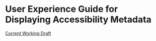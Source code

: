  # User Experience Guide for Displaying Accessibility Metadata
 [Current Working Draft](https://w3c.github.io/publ-a11y/UX-Guide-Metadata/draft/principles/)

 